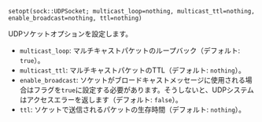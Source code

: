 ```
setopt(sock::UDPSocket; multicast_loop=nothing, multicast_ttl=nothing, enable_broadcast=nothing, ttl=nothing)
```

UDPソケットオプションを設定します。

  * `multicast_loop`: マルチキャストパケットのループバック（デフォルト: `true`）。
  * `multicast_ttl`: マルチキャストパケットのTTL（デフォルト: `nothing`）。
  * `enable_broadcast`: ソケットがブロードキャストメッセージに使用される場合はフラグを`true`に設定する必要があります。そうしないと、UDPシステムはアクセスエラーを返します（デフォルト: `false`）。
  * `ttl`: ソケットで送信されるパケットの生存時間（デフォルト: `nothing`）。
